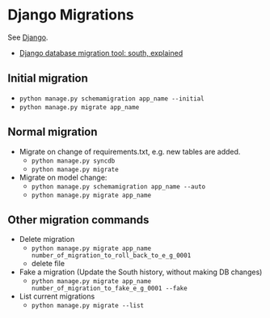 # Django Migrations

See [Django](Django.md).

* [Django database migration tool: south, explained](http://www.djangopro.com/2011/01/django-database-migration-tool-south-explained/)

## Initial migration
* ```python manage.py schemamigration app_name --initial```
* ```python manage.py migrate app_name```

## Normal migration
* Migrate on change of requirements.txt, e.g. new tables are added.
    * ```python manage.py syncdb```
    * ```python manage.py migrate```
* Migrate on model change:
    * ```python manage.py schemamigration app_name --auto```
    * ```python manage.py migrate app_name```

## Other migration commands
* Delete migration
    * ```python manage.py migrate app_name number_of_migration_to_roll_back_to_e_g_0001```
    * delete file
* Fake a migration (Update the South history, without making DB changes)
    * ```python manage.py migrate app_name number_of_migration_to_fake_e_g_0001 --fake```
* List current migrations
    * ```python manage.py migrate --list```
